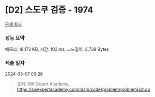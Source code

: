 # [D2] 스도쿠 검증 - 1974 

[문제 링크](https://swexpertacademy.com/main/code/problem/problemDetail.do?contestProbId=AV5Psz16AYEDFAUq) 

### 성능 요약

메모리: 18,172 KB, 시간: 103 ms, 코드길이: 2,739 Bytes

### 제출 일자

2024-03-07 00:26



> 출처: SW Expert Academy, https://swexpertacademy.com/main/code/problem/problemList.do